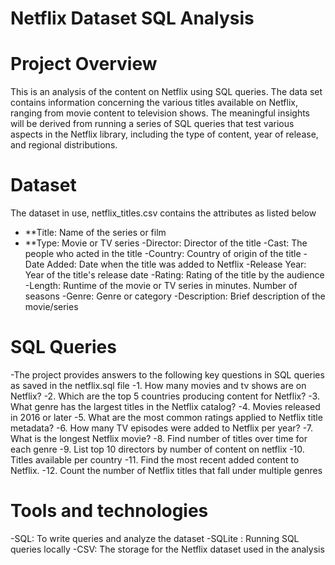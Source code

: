 # Netflix Dataset SQL Analysis
# Project Overview
This is an analysis of the content on Netflix using SQL queries. The data set contains information concerning the various titles available on Netflix, ranging from movie content to television shows. The meaningful insights will be derived from running a series of SQL queries that test various aspects in the Netflix library, including the type of content, year of release, and regional distributions.

# Dataset
The dataset in use, netflix_titles.csv contains the attributes as listed below

- **Title: Name of the series or film
- **Type: Movie or TV series
-Director: Director of the title
-Cast: The people who acted in the title
-Country: Country of origin of the title
-Date Added: Date when the title was added to Netflix
-Release Year: Year of the title's release date
-Rating: Rating of the title by the audience
-Length: Runtime of the movie or TV series in minutes. Number of seasons
-Genre: Genre or category
-Description: Brief description of the movie/series

# SQL Queries

-The project provides answers to the following key questions in SQL queries as saved in the netflix.sql file
-1. How many movies and tv shows are on Netflix?
-2. Which are the top 5 countries producing content for Netflix?
-3. What genre has the largest titles in the Netflix catalog?
-4. Movies released in 2016 or later
-5. What are the most common ratings applied to Netflix title metadata?
-6. How many TV episodes were added to Netflix per year?
-7. What is the longest Netflix movie?
-8. Find number of titles over time for each genre
-9. List top 10 directors by number of content on netflix
-10. Titles available per country
-11. Find the most recent added content to Netflix.
-12. Count the number of Netflix titles that fall under multiple genres
# Tools and technologies
-SQL: To write queries and analyze the dataset
-SQLite : Running SQL queries locally
-CSV: The storage for the Netflix dataset used in the analysis
